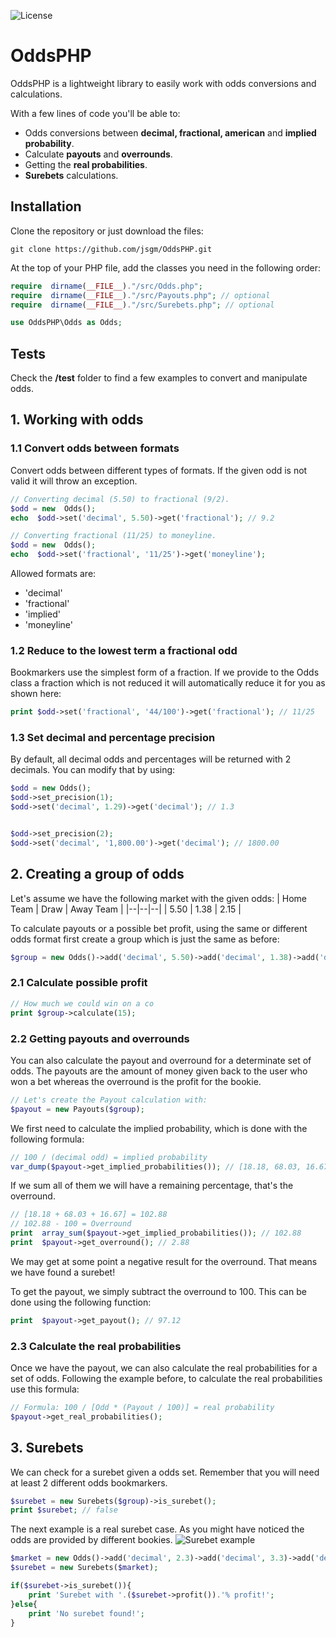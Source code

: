 ![License](https://img.shields.io/github/license/jsaguilera12/OddsConverterTools)

# OddsPHP
OddsPHP is a lightweight library to easily work with odds conversions and calculations.

With a few lines of code you'll be able to:
 - Odds conversions between **decimal, fractional, american** and **implied probability**.
 - Calculate **payouts** and **overrounds**.
 - Getting the **real probabilities**.
 - **Surebets** calculations.

## Installation
Clone the repository or just download the files:
```
git clone https://github.com/jsgm/OddsPHP.git
```

At the top of your PHP file, add the classes you need in the following order:
```php
require  dirname(__FILE__)."/src/Odds.php";
require  dirname(__FILE__)."/src/Payouts.php"; // optional
require  dirname(__FILE__)."/src/Surebets.php"; // optional

use OddsPHP\Odds as Odds;
```

## Tests
Check the **/test** folder to find a few examples to convert and manipulate odds.

## 1. Working with odds
### 1.1 Convert odds between formats
Convert odds between different types of formats. If the given odd is not valid it will throw an exception.
```php
// Converting decimal (5.50) to fractional (9/2).
$odd = new  Odds();
echo  $odd->set('decimal', 5.50)->get('fractional'); // 9.2

// Converting fractional (11/25) to moneyline.
$odd = new  Odds();
echo  $odd->set('fractional', '11/25')->get('moneyline');
```
Allowed formats are:

 - 'decimal'
 - 'fractional'
 - 'implied'
 - 'moneyline'

### 1.2 Reduce to the lowest term a fractional odd
Bookmarkers use the simplest form of a fraction. If we provide to the Odds class a fraction which is not reduced it will automatically reduce it for you as shown here:
```php
print $odd->set('fractional', '44/100')->get('fractional'); // 11/25
```

### 1.3 Set decimal and percentage precision
By default, all decimal odds and percentages will be returned with 2 decimals. You can modify that by using:
```php
$odd = new Odds();
$odd->set_precision(1);
$odd->set('decimal', 1.29)->get('decimal'); // 1.3


$odd->set_precision(2);
$odd->set('decimal', '1,800.00')->get('decimal'); // 1800.00
```

## 2. Creating a group of odds
Let's assume we have the following market with the given odds:
| Home Team | Draw | Away Team |
|--|--|--|
| 5.50 | 1.38 | 2.15 |

To calculate payouts or a possible bet profit, using the same or different odds format first create a group which is just the same as before:
```php
$group = new Odds()->add('decimal', 5.50)->add('decimal', 1.38)->add('decimal', 2.15);
```
### 2.1 Calculate possible profit
```php
// How much we could win on a co
print $group->calculate(15);
```
### 2.2 Getting payouts and overrounds
You can also calculate the payout and overround for a determinate set of odds. The payouts are the amount of money given back to the user who won a bet whereas the overround is the profit for the bookie.
```php
// Let's create the Payout calculation with:
$payout = new Payouts($group);
```
We first need to calculate the implied probability, which is done with the following formula:
```php
// 100 / (decimal odd) = implied probability
var_dump($payout->get_implied_probabilities()); // [18.18, 68.03, 16.67]
```
If we sum all of them we will have a remaining percentage, that's the overround.

```php
// [18.18 + 68.03 + 16.67] = 102.88
// 102.88 - 100 = Overround
print  array_sum($payout->get_implied_probabilities()); // 102.88
print  $payout->get_overround(); // 2.88
```

We may get at some point a negative result for the overround. That means we have found a surebet!

To get the payout, we simply subtract the overround to 100. This can be done using the following function:
```php
print  $payout->get_payout(); // 97.12
```

### 2.3 Calculate the real probabilities
Once we have the payout, we can also calculate the real probabilities for a set of odds. Following the example before, to calculate the real probabilities use this formula:

```php
// Formula: 100 / [Odd * (Payout / 100)] = real probability
$payout->get_real_probabilities();
```

## 3. Surebets
We can check for a surebet given a odds set. Remember that you will need at least 2 different odds bookmarkers.

```php
$surebet = new Surebets($group)->is_surebet();
print $surebet; // false
```

The next example is a real surebet case. As you might have noticed the odds are provided by different bookies.
![Surebet example](https://es.surebet.com/ess/wiki/chelseamu.png)

```php
$market = new Odds()->add('decimal', 2.3)->add('decimal', 3.3)->add('decimal', 3.97);
$surebet = new Surebets($market);

if($surebet->is_surebet()){
	print 'Surebet with '.($surebet->profit()).'% profit!';
}else{
	print 'No surebet found!';
}
```